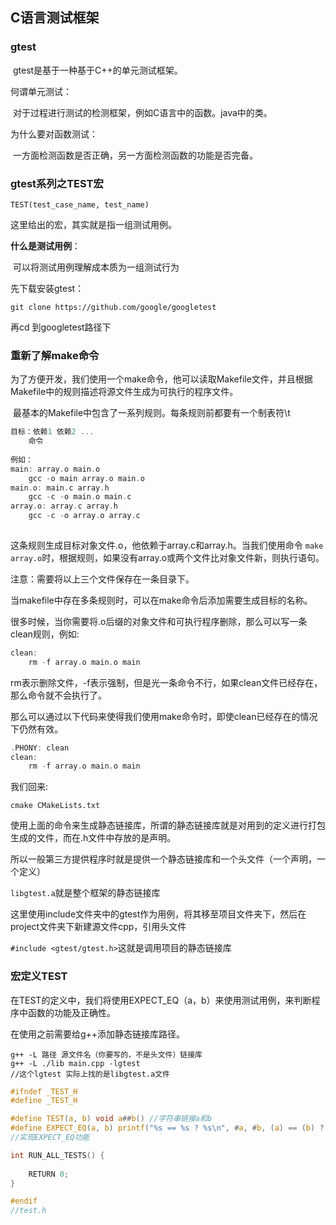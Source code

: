 ## C语言测试框架

### gtest

​	gtest是基于一种基于C++的单元测试框架。

何谓单元测试：

​	对于过程进行测试的检测框架，例如C语言中的函数。java中的类。

为什么要对函数测试：

​	一方面检测函数是否正确，另一方面检测函数的功能是否完备。

### gtest系列之TEST宏

```shell
TEST(test_case_name, test_name)
```

这里给出的宏，其实就是指一组测试用例。

**什么是测试用例**：

​	可以将测试用例理解成本质为一组测试行为

先下载安装gtest：

```shell
git clone https://github.com/google/googletest
```

再cd 到googletest路径下

### 重新了解make命令

​    为了方便开发，我们使用一个make命令，他可以读取Makefile文件，并且根据Makefile中的规则描述将源文件生成为可执行的程序文件。

​	最基本的Makefile中包含了一系列规则。每条规则前都要有一个制表符\t

```c
目标：依赖1 依赖2 ...
    命令
    
例如：
main: array.o main.o
	gcc -o main array.o main.o
main.o: main.c array.h
	gcc -c -o main.o main.c
array.o: array.c array.h
	gcc -c -o array.o array.c
	
```

这条规则生成目标对象文件.o，他依赖于array.c和array.h。当我们使用命令 `make array.o`时，根据规则，如果没有array.o或两个文件比对象文件新，则执行语句。

注意：需要将以上三个文件保存在一条目录下。

当makefile中存在多条规则时，可以在make命令后添加需要生成目标的名称。

很多时候，当你需要将.o后缀的对象文件和可执行程序删除，那么可以写一条clean规则，例如:

```c
clean:
	rm -f array.o main.o main
```

rm表示删除文件，-f表示强制，但是光一条命令不行，如果clean文件已经存在，那么命令就不会执行了。

那么可以通过以下代码来使得我们使用make命令时，即使clean已经存在的情况下仍然有效。

```c
.PHONY: clean
clean:
	rm -f array.o main.o main
```

我们回来:

```shell
cmake CMakeLists.txt
```

使用上面的命令来生成静态链接库，所谓的静态链接库就是对用到的定义进行打包生成的文件，而在.h文件中存放的是声明。

所以一般第三方提供程序时就是提供一个静态链接库和一个头文件（一个声明，一个定义）

`libgtest.a`就是整个框架的静态链接库

这里使用include文件夹中的gtest作为用例，将其移至项目文件夹下，然后在project文件夹下新建源文件cpp，引用头文件

`#include <gtest/gtest.h>`这就是调用项目的静态链接库

### 宏定义TEST

在TEST的定义中，我们将使用EXPECT_EQ（a，b）来使用测试用例，来判断程序中函数的功能及正确性。

在使用之前需要给g++添加静态链接库路径。

```shell
g++ -L 路径 源文件名（你要写的，不是头文件）链接库
g++ -L ./lib main.cpp -lgtest
//这个lgtest 实际上找的是libgtest.a文件
```

```C
#ifndef _TEST_H
#define _TEST_H

#define TEST(a, b) void a##b() //字符串链接a和b
#define EXPECT_EQ(a, b) printf("%s == %s ? %s\n", #a, #b, (a) == (b) ? "True" : "False");
//实现EXPECT_EQ功能

int RUN_ALL_TESTS() {
    
    RETURN 0;
}

#endif
//test.h
```

